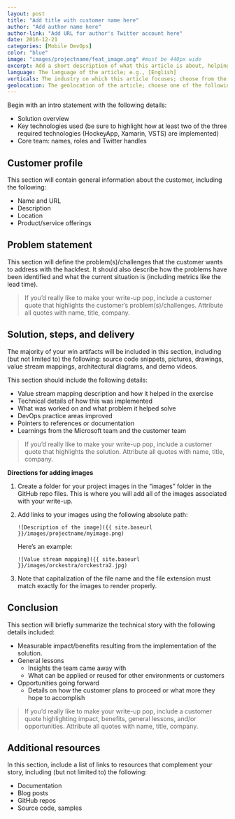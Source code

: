 ```yaml
---
layout: post
title: "Add title with customer name here"
author: "Add author name here"
author-link: "Add URL for author's Twitter account here"
date: 2016-12-21
categories: [Mobile DevOps]
color: "blue"
image: "images/projectname/feat_image.png" #must be 440px wide
excerpt: Add a short description of what this article is about, helping fellow developers understand why they would want to read it. What value will they get out of reading it? Focus on the problem or technologies and let that be the guiding light.
language: The language of the article; e.g., [English]
verticals: The industry on which this article focuses; choose from the following: ["Agriculture, Forestry & Fishing"], [Banking & Capital Markets], [Discrete Manufacturing], [Education], [Entertainment], [Facility Management], [Government], [Health], [Hospitality & Travel], [Insurance], [Logistics], [Media & Cable], [Nonprofit], [Power & Utilities], [Process Mfg & Resources], [Professional Services], [Public Safety], [Retail & Consumer Goods], [Security], [Telecommunications]
geolocation: The geolocation of the article; choose one of the following: [Africa], [Asia], [Central America and the Caribbean], [Europe], [Middle East], [North America], [Oceania], [South America]
---
```


Begin with an intro statement with the following details:

- Solution overview
- Key technologies used (be sure to highlight how at least two of the three required technologies (HockeyApp, Xamarin, VSTS) are implemented)
- Core team: names, roles and Twitter handles 
 
## Customer profile ##

This section will contain general information about the customer, including the following:

- Name and URL
- Description
- Location
- Product/service offerings
 
## Problem statement ##

This section will define the problem(s)/challenges that the customer wants to address with the hackfest. It should also describe how the problems have been identified and what the current situation is (including metrics like the lead time).
 
>If you’d really like to make your write-up pop, include a customer quote that highlights the customer’s problem(s)/challenges. Attribute all quotes with name, title, company.
 
## Solution, steps, and delivery ##

The majority of your win artifacts will be included in this section, including (but not limited to) the following: source code snippets, pictures, drawings, value stream mappings, architectural diagrams, and demo videos.

This section should include the following details:

- Value stream mapping description and how it helped in the exercise
- Technical details of how this was implemented
- What was worked on and what problem it helped solve
- DevOps practice areas improved
- Pointers to references or documentation
- Learnings from the Microsoft team and the customer team

>If you’d really like to make your write-up pop, include a customer quote that highlights the solution. Attribute all quotes with name, title, company.

**Directions for adding images**

1. Create a folder for your project images in the “images” folder in the GitHub repo files. This is where you will add all of the images associated with your write-up. 
2. Add links to your images using the following absolute path:

   `![Description of the image]({{ site.baseurl }}/images/projectname/myimage.png)`

   Here’s an example: 

   `![Value stream mapping]({{ site.baseurl }}/images/orckestra/orckestra2.jpg)`

3. Note that capitalization of the file name and the file extension must match exactly for the images to render properly.
 
## Conclusion ##

This section will briefly summarize the technical story with the following details included:

- Measurable impact/benefits resulting from the implementation of the solution.
- General lessons
  - Insights the team came away with
  - What can be applied or reused for other environments or customers
- Opportunities going forward
  - Details on how the customer plans to proceed or what more they hope to accomplish

>If you’d really like to make your write-up pop, include a customer quote highlighting impact, benefits, general lessons, and/or opportunities. Attribute all quotes with name, title, company.

## Additional resources ##

In this section, include a list of links to resources that complement your story, including (but not limited to) the following:

- Documentation
- Blog posts
- GitHub repos
- Source code, samples
